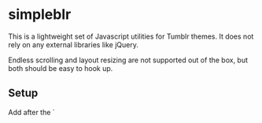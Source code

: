 # simpleblr

This is a lightweight set of Javascript utilities for Tumblr themes. It does not rely on any external libraries like jQuery.

Endless scrolling and layout resizing are not supported out of the box, but both should be easy to hook up.

## Setup

Add after the `<style> tag:
	
```
<link rel="stylesheet" href="/path/to/simpleblr.css" />
```

Add before the `</body>` tag:

```
<script src="/path/to/simpleblr.js"></script>
<script>
	Simpleblr.run()
</script>
```

You can also only run individual functions if you want to.

## NPF Posts

NPF reblogs are supported with `data-reblog-item-body`.

For example:

```
{block:RebloggedFrom}
	<div>
		{block:Reblogs}
			<section>
				<div>{Username}</div>
				<div data-reblog-item-body>
					{Body}
				</div>
			</section>
		{/block:Reblogs}
	</div>
{/block:RebloggedFrom}
```

## Photosets

Custom photosets are supported with `data-photoset-layout` and `data-photoset-item`.

For example:

```
{block:Photoset}
	<div data-photoset-layout="{PhotosetLayout}">
		{block:Photos}
			<span data-photoset-item>
				{block:LinkURL}<a href="{LinkURL}">{/block:LinkURL}
				{block:HighRes}<a href="{PhotoURL-HighRes}">{/block:HighRes}
					<img src="{PhotoURL-1280}" alt="{PhotoAlt}">
				{block:HighRes}</a>{/block:HighRes}
				{block:LinkURL}</a>{/block:LinkURL}
			</span>
		{/block:Photos}
	</div>
{/block:Photoset}
```